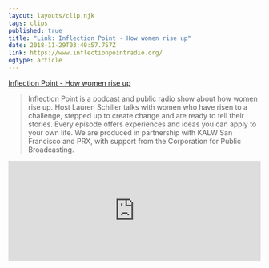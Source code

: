 ```yaml
---
layout: layouts/clip.njk 
tags: clips 
published: true 
title: "Link: Inflection Point - How women rise up" 
date: 2018-11-29T03:40:57.757Z 
link: https://www.inflectionpointradio.org/ 
ogtype: article 
---
```

[ Inflection Point - How women rise up ]( https://www.inflectionpointradio.org/ ) 
> Inflection Point is a podcast and public radio show about how women rise up. Host Lauren Schiller talks with women who have risen to a challenge, stepped up to create change and are ready to tell their stories. Every episode offers experiences and ideas you can apply to your own life. We are produced in partnership with KALW San Francisco and PRX, with support from the Corporation for Public Broadcasting. 

<iframe frameborder="0" height="200" scrolling="no" src="https://embed.radiopublic.com/e?if=inflection-point-with-lauren-schi-6NkYz8" width="100%"></iframe>

